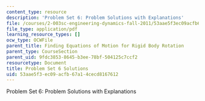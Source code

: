 ```yaml
---
content_type: resource
description: 'Problem Set 6: Problem Solutions with Explanations'
file: /courses/2-003sc-engineering-dynamics-fall-2011/53aae5f3ec09acfb67a14cecd8167612_MIT2_003SCF11_pset6_sol.pdf
file_type: application/pdf
learning_resource_types: []
ocw_type: OCWFile
parent_title: Finding Equations of Motion for Rigid Body Rotation
parent_type: CourseSection
parent_uid: 9fdc3853-8645-b3ee-78bf-504125c7ccf2
resourcetype: Document
title: Problem Set 6 Solutions
uid: 53aae5f3-ec09-acfb-67a1-4cecd8167612
---
```

Problem Set 6: Problem Solutions with Explanations

